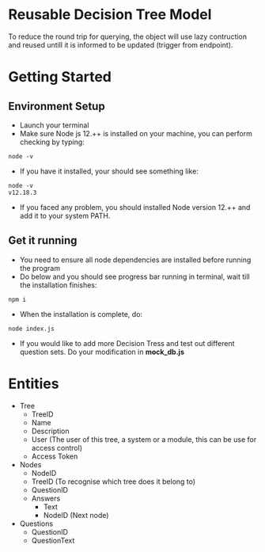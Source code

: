 # Reusable Decision Tree Model

To reduce the round trip for querying, the object will use lazy contruction and reused untill it is informed to be updated (trigger from endpoint).

# Getting Started
## Environment Setup
- Launch your terminal
- Make sure Node js 12.++ is installed on your machine, you can perform checking by typing:
```
node -v
```
- If you have it installed, your should see something like:
```
node -v
v12.18.3
```
- If you faced any problem, you should installed Node version 12.++ and add it to your system PATH.

## Get it running
- You need to ensure all node dependencies are installed before running the program
- Do below and you should see progress bar running in terminal, wait till the installation finishes:
```
npm i
```
- When the installation is complete, do:
```
node index.js
```
- If you would like to add more Decision Tress and test out different question sets. Do your modification in **mock_db.js**

# Entities
- Tree
  - TreeID
  - Name
  - Description
  - User (The user of this tree, a system or a module, this can be use for access control)
  - Access Token
- Nodes
  - NodeID
  - TreeID (To recognise which tree does it belong to)
  - QuestionID
  - Answers
    - Text
    - NodeID (Next node)
- Questions
  - QuestionID
  - QuestionText